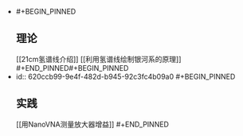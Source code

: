 - #+BEGIN_PINNED
  <h2>理论</h2>
  [[21cm氢谱线介绍]]
  [[利用氢谱线绘制银河系的原理]]
  #+END_PINNED#+BEGIN_PINNED
- id:: 620ccb99-9e4f-482d-b945-92c3fc4b09a0
  #+BEGIN_PINNED
  <h2>实践</h2>
  [[用NanoVNA测量放大器增益]]
  #+END_PINNED